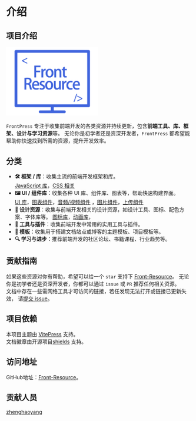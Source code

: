 # 介绍

## 项目介绍

<img width="250px" src="../public/logo.svg" style="margin: 0 auto">

`FrontPress` 专注于收集前端开发的各类资源并持续更新，包含**前端工具、库、框架、设计与学习资源**等。
无论你是初学者还是资深开发者，`FrontPress` 都希望能帮助你快速找到所需的资源，提升开发效率。

## 分类
- **🛠️ 框架 / 库**：收集主流的前端开发框架和库。  
  [JavaScript 库](../framework/javascript)，[CSS 相关](../framework/css)
- **🖼️ UI / 组件库**：收集各种 UI 库、组件库、图表等，帮助快速构建界面。  
  [UI 库](../ui-component/ui-web)，[图表组件](../ui-component/component-charts)，[音频/视频组件](../ui-component/component-media)
，[图片组件](../ui-component/component-image)，[上传组件](../ui-component/component-upload)
- **🎨 设计资源**：收集与前端开发相关的设计资源，如设计工具、图标、配色方案、字体库等。
  [图标库](../design/icon)，[动画库](../design/animate)，
- **🔨 工具与插件**：收集前端开发中常用的实用工具与插件。
- **📰 模板**：收集用于搭建文档站点或博客的主题模板、项目模板等。
- **🔍 学习与进步**：推荐前端开发的社区论坛、书籍课程、行业趋势等。

## 贡献指南

如果这些资源对你有帮助，希望可以给一个 `star` 支持下 [Front-Resource](https://github.com/zhenghaoyang24/Front-Resource)。
无论你是初学者还是资深开发者，你都可以通过 `issue` 或 `PR` 推荐任何相关资源。  
文档中存在一些需网络工具才可访问的链接，若任发现无法打开或链接已更新失效，
请[提交 issue](https://github.com/zhenghaoyang24/Front-Resource/issues)。

## 项目依赖

本项目主题由 [VitePress](https://vitepress.dev/zh/) 支持。  
文档徽章由开源项目[shields](https://github.com/badges/shields) 支持。  

## 访问地址

GitHub地址：[Front-Resource](https://github.com/zhenghaoyang24/Front-Resource)。  

## 贡献人员

[zhenghaoyang](https://github.com/zhenghaoyang24)
